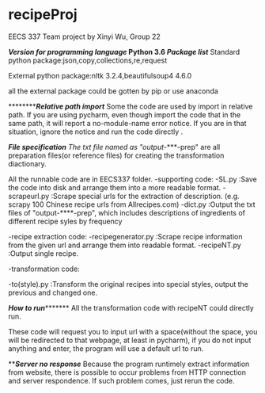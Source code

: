 # recipeProj
EECS 337 Team project by Xinyi Wu, Group 22

*******************************Version for programming language*************************
Python 3.6
*********************************Package list***************************************
Standard python package:json,copy,collections,re,request

External python package:nltk 3.2.4,beautifulsoup4 4.6.0

all the external package could be gotten by pip or use anaconda

*************************************Relative path import*****************************
Some the code are used by import in relative path. If you are using pycharm, even though 
import the code that in the same path, it will report a no-module-name error notice. If you 
are in that situation, ignore the notice and run the code directly .

*************************************File specification************************************
The txt file named as "output-****-prep" are all preparation files(or reference files) for 
creating the transformation diactionary.

All the runnable code are in EECS337 folder.
-supporting code:
    -SL.py :Save the code into disk and arrange them into a more readable format.
    -scrapeurl.py :Scrape special urls for the extraction of description. (e.g. scrapy 100 Chinese 
    recipe urls from Allrecipes.com)
    -dict.py :Output the txt files of "output-****-prep", which includes descriptions of ingredients
    of different recipe syles by frequency 
    
-recipe extraction code:
  -recipegenerator.py :Scrape recipe information from the given url and arrange them into readable format.
  -recipeNT.py :Output single recipe.
  
-transformation code:

  -to(style).py :Transform the original recipes into special styles, output the previous and changed one.
  
*****************************************How to run************************************************
All the transformation code with recipeNT could directly run.

These code will request you to input url with a space(without the space, you will be redirected to that webpage,
at least in pycharm), if you do not input anything and enter, the program will use a default url to run.

*******************************************Server no response*****************************************
Because the program runtimely extract information from website, there is possible to occur problems from HTTP connection 
and server respondence. If such problem comes, just rerun the code.
